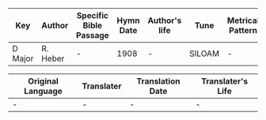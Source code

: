 Key | Author   | Specific Bible Passage     |Hymn Date |Author's life |Tune |Metrical Pattern   |Composer/Source
-- | --------- | ---------------------------|----------|--------------|-----|-------------------|-------------  
D Major |R. Heber |- |1908 |- |SILOAM |- |I. B. Woodbury

Original Language | Translater | Translation Date   | Translater's Life  
----------------- | --------- | --------------------|-------------     
\- |- |- |-
